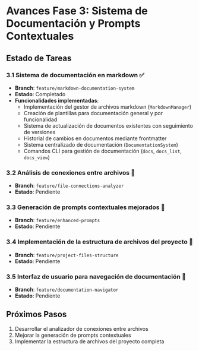 # Avances Fase 3: Sistema de Documentación y Prompts Contextuales

## Estado de Tareas

### 3.1 Sistema de documentación en markdown ✅
- **Branch**: `feature/markdown-documentation-system`
- **Estado**: Completado
- **Funcionalidades implementadas**:
  - Implementación del gestor de archivos markdown (`MarkdownManager`)
  - Creación de plantillas para documentación general y por funcionalidad
  - Sistema de actualización de documentos existentes con seguimiento de versiones
  - Historial de cambios en documentos mediante frontmatter
  - Sistema centralizado de documentación (`DocumentationSystem`)
  - Comandos CLI para gestión de documentación (`docs`, `docs_list`, `docs_view`)

### 3.2 Análisis de conexiones entre archivos 📝
- **Branch**: `feature/file-connections-analyzer`
- **Estado**: Pendiente

### 3.3 Generación de prompts contextuales mejorados 📝
- **Branch**: `feature/enhanced-prompts`
- **Estado**: Pendiente

### 3.4 Implementación de la estructura de archivos del proyecto 📝
- **Branch**: `feature/project-files-structure`
- **Estado**: Pendiente

### 3.5 Interfaz de usuario para navegación de documentación 📝
- **Branch**: `feature/documentation-navigator`
- **Estado**: Pendiente

## Próximos Pasos
1. Desarrollar el analizador de conexiones entre archivos
2. Mejorar la generación de prompts contextuales
3. Implementar la estructura de archivos del proyecto completa
